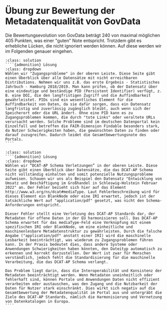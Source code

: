 # Übung zur Bewertung der Metadatenqualität von GovData 
Die Bewertungsevolution von GovData beträgt 240 von maximal möglichen 405 Punkten, was einer "guten" Note entspricht. Trotzdem gibt es erhebliche Lücken, die nicht ignoriert werden können. Auf diese werden wir im Folgenden genauer eingehen.

`````{admonition} Worauf beziehen sich die meisten Zugangsprobleme im deutschen Datenportal?
:class: solution
````{admonition} Lösung
:class: dropdown
Wählen wir "Zugangsprobleme" in der oberen Leiste. Diese Seite gibt einen Überblick über alle Datensätze mit nicht erreichbaren Distributions. Nehmen wir uns z.B. das erste Ergebnis - Statistisches Jahrbuch - Hamburg 2018/2019. Man kann prüfen, ob der Datensatz über eine eindeutige und beständige PID (Persistent Identifier) verfügt, z. B. eine DOI, die den langfristigen Zugriff und die Auffindbarkeit gewährleistet. PIDs sind ein wesentliches Element für die Auffindbarkeit von Daten, da sie dafür sorgen, dass ein Datensatz langfristig und zuverlässig zugänglich bleibt, auch wenn sich der Speicherort oder die URL ändert. Ohne eine PID kann es zu Zugangsproblemen kommen, die durch "tote Links" oder veraltete URLs verursacht werden. Solche Probleme sind im deutschen Datenportal kein Einzelfall und betreffen die FAIR-Dimension Findable besonders stark, da Nutzer Schwierigkeiten haben, die gewünschten Daten zu finden oder darauf zuzugreifen. Dadurch leidet die Gesamtbewertungsnote des Portals.
````
`````

`````{admonition} Warum sind Elemente der DCAT-AP-Schema verletzt? Warum wird das zum Problem?
:class: solution
````{admonition} Lösung
:class: dropdown
Wählen wir “DCAT-AP Schema Verletzungen” in der oberen Leiste. Diese Seite gibt einen Überblick über Datensätze, die das DCAT-AP Schema nicht vollständig einhalten und somit potenzielle Nutzungsprobleme aufweisen. Schauen wir uns als Beispiel den Datensatz "Entwicklung von Umsatz und Beschäftigung im Großhandel in Schleswig-Holstein Februar 2022" an. Der Fehler bezieht sich hier auf das Element http://www.w3.org/ns/dcat#mediaType. Laut Fehlerbeschreibung wird für dieses Element ein BlankNode oder eine IRI erwartet, jedoch ist der tatsächliche Wert auf "application/pdf" gesetzt, was nicht den Schema-Anforderungen entspricht.

Dieser Fehler stellt eine Verletzung des DCAT-AP Standards dar, der Metadaten für offene Daten in der EU harmonisieren soll. Das DCAT-AP Schema erwartet für das mediaType-Feld eine Verknüpfung mit einem spezifischen IRI oder BlankNode, um eine einheitliche und maschinenlesbare Metadatenstruktur zu gewährleisten. Durch die falsche Angabe ("application/pdf" anstatt einer IRI) wird die maschinelle Lesbarkeit beeinträchtigt, was wiederum zu Zugangsproblemen führen kann. In der Praxis bedeutet dies, dass andere Systeme oder Anwendungen Schwierigkeiten haben könnten, den Dateityp automatisch zu erkennen und korrekt darzustellen. Der Wert ist zwar für Menschen verständlich, jedoch fehlt die Standardisierung für die maschinelle Verarbeitung, die das DCAT-AP Schema verlangt.

Das Problem liegt darin, dass die Interoperabilität und Konsistenz der Metadaten beeinträchtigt werden. Wenn Metadaten uneinheitlich oder fehlerhaft sind, können Portale und Anwendungen Daten nicht effizient verarbeiten oder austauschen, was den Zugang und die Nutzbarkeit der Daten für Nutzer stark einschränkt. Dies wirkt sich negativ auf die Gesamtbewertung der Metadatenqualität im Portal aus und untergräbt die Ziele des DCAT-AP Standards, nämlich die Harmonisierung und Vernetzung von Datenkatalogen in Europa.
````
`````
